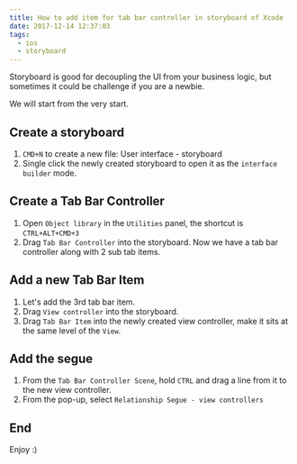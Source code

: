 ```yaml
---
title: How to add item for tab bar controller in storyboard of Xcode
date: 2017-12-14 12:37:03
tags:
  - ios
  - storyboard
---
```


Storyboard is good for decoupling the UI from your business logic, but sometimes it could be challenge if you are a newbie.

<!--more-->

We will start from the very start.

## Create a storyboard

1. `CMD+N` to create a new file: User interface - storyboard
1. Single click the newly created storyboard to open it as the `interface builder` mode.

## Create a Tab Bar Controller

1. Open `Object library` in the `Utilities` panel, the shortcut is `CTRL+ALT+CMD+3`
1. Drag `Tab Bar Controller` into the storyboard. Now we have a tab bar controller along with 2 sub tab items.

## Add a new Tab Bar Item

1. Let's add the 3rd tab bar item.
1. Drag `View controller` into the storyboard.
1. Drag `Tab Bar Item` into the newly created view controller, make it sits at the same level of the `View`.

## Add the segue

1. From the `Tab Bar Controller Scene`, hold `CTRL` and drag a line from it to the new view controller.
1. From the pop-up, select `Relationship Segue - view controllers`

## End

Enjoy :)